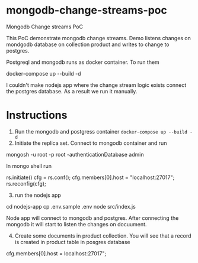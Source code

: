 # mongodb-change-streams-poc
Mongodb Change streams PoC

This PoC demonstrate mongodb change streams. Demo listens changes on mondgodb database on collection product and writes to change to postgres.

Postgreql and mongodb runs as docker container. To run them

docker-compose up --build -d

I couldn't make nodejs app where the change stream logic exists connect the postgres database. As a result we run it manually.

# Instructions

1. Run the mongodb and postgress container `docker-compose up --build -d`
2. Initiate the replica set. 
Connect to mongodb container and run

mongosh -u root -p root -authenticationDatabase admin

In mongo shell run

rs.initiate()
cfg = rs.conf();
cfg.members[0].host = "localhost:27017"; 
rs.reconfig(cfg);


3. run the nodejs app

cd nodejs-app
cp .env.sample .env
node src/index.js

Node app will connect to mongodb and postgres. After connecting the mongodb it will start to listen the changes on docuument.

4. Create some documents in product collection. You will see that a record is created in product table in posgres database




cfg.members[0].host = localhost:27017"; 